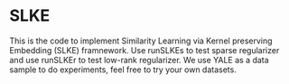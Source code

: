 # SLKE
This is the code to implement Similarity Learning via Kernel preserving Embedding (SLKE) framnework. Use runSLKEs to test sparse regularizer and use runSLKEr to test low-rank regularizer. We use YALE as a data sample to do experiments, feel free to try your own datasets.
